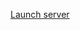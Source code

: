 [Launch server](https://mybinder.org/v2/gh/maxibor/microbiome_tutorial/fdea5f273503785fedeedf1fd6d0652f45fdaf55?filepath=notebooks%2Fanalysis.ipynb)